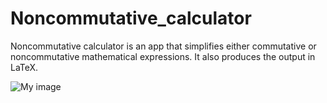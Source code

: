 # Noncommutative_calculator
Noncommutative calculator is an app that simplifies either commutative or noncommutative mathematical expressions. It also produces the output in LaTeX.

![My image](https://github.com/Nty24/Noncommutative_calculator/blob/master/noncalc.gif)

